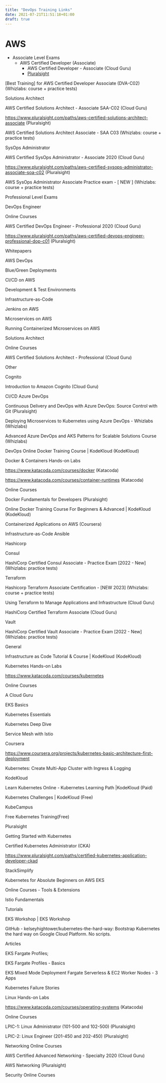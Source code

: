 ```yaml
---
title: "DevOps Training Links"
date: 2021-07-21T11:51:18+01:00
draft: true
---
```

# AWS
- Associate Level Exams
  - AWS Certified Developer (Associate)
    - AWS Certified Developer - Associate (Cloud Guru)
    - [Pluralsight](https://www.pluralsight.com/paths/aws-certified-developer-associate)

[Best Training] for AWS Certified Developer Associate (DVA-C02) (Whizlabs: course + practice tests)

Solutions Architect

AWS Certified Solutions Architect - Associate SAA-C02 (Cloud Guru)

https://www.pluralsight.com/paths/aws-certified-solutions-architect-associate (Pluralsight)

AWS Certified Solutions Architect Associate - SAA C03 (Whizlabs: course + practice tests)

SysOps Administrator

AWS Certified SysOps Administrator - Associate 2020 (Cloud Guru)

https://www.pluralsight.com/paths/aws-certified-sysops-administrator-associate-soa-c02 (Pluralsight)

AWS SysOps Administrator Associate Practice exam -  [ NEW ] (Whizlabs: course + practice tests)

Professional Level Exams

DevOps Engineer

Online Courses

AWS Certified DevOps Engineer - Professional 2020 (Cloud Guru)

https://www.pluralsight.com/paths/aws-certified-devops-engineer-professional-dop-c01 (Pluralsight)

Whitepapers

AWS DevOps

Blue/Green Deployments

CI/CD on AWS

Development & Test Environments

Infrastructure-as-Code

Jenkins on AWS

Microservices on AWS

Running Containerized Microservices on AWS

Solutions Architect

Online Courses

AWS Certified Solutions Architect - Professional (Cloud Guru)

Other

Cognito

Introduction to Amazon Cognito (Cloud Guru)

CI/CD
Azure DevOps

Continuous Delivery and DevOps with Azure DevOps: Source Control with Git (Pluralsight)

Deploying Microservices to Kubernetes using Azure DevOps - Whizlabs (Whizlabs)

Advanced Azure DevOps and AKS Patterns for Scalable Solutions Course (Whizlabs)

DevOps
Online Docker Training Course | KodeKloud (KodeKloud)

Docker & Containers
Hands-on Labs

https://www.katacoda.com/courses/docker (Katacoda)

https://www.katacoda.com/courses/container-runtimes (Katacoda)

Online Courses

Docker Fundamentals for Developers (Pluralsight)

Online Docker Training Course For Beginners & Advanced | KodeKloud (KodeKloud)

Containerized Applications on AWS  (Coursera)

Infrastructure-as-Code
Ansible

<here>

Hashicorp

Consul

HashiCorp Certified Consul Associate - Practice Exam [2022 - New] (Whizlabs: practice tests)

Terraform

Hashicorp Terraform Associate Certification - [NEW 2023] (Whizlabs: course + practice tests)

Using Terraform to Manage Applications and Infrastructure (Cloud Guru)

HashiCorp Certified Terraform Associate (Cloud Guru)

Vault

HashiCorp Certified Vault Associate - Practice Exam [2022 - New] (Whizlabs: practice tests)

General

Infrastructure as Code Tutorial & Course | KodeKloud (KodeKloud)

Kubernetes
Hands-on Labs

https://www.katacoda.com/courses/kubernetes 

Online Courses

A Cloud Guru

EKS Basics 

Kubernetes Essentials 

Kubernetes Deep Dive 

Service Mesh with Istio 

Coursera

https://www.coursera.org/projects/kubernetes-basic-architecture-first-deployment 

Kubernetes: Create Multi-App Cluster with Ingress & Logging 

KodeKloud

  Learn Kubernetes Online - Kubernetes Learning Path |KodeKloud  (Paid)

Kubernetes Challenges | KodeKloud (Free)

KubeCampus

Free Kubernetes Training(Free) 

Pluralsight

Getting Started with Kubernetes 

Certified Kubernetes Administrator (CKA) 

https://www.pluralsight.com/paths/certified-kubernetes-application-developer-ckad 

StackSimplify

Kubernetes for Absolute Beginners on AWS EKS 

Online Courses - Tools & Extensions

Istio Fundamentals 

Tutorials

EKS Workshop | EKS Workshop 

GitHub - kelseyhightower/kubernetes-the-hard-way: Bootstrap Kubernetes the hard way on Google Cloud Platform. No scripts. 

Articles

EKS Fargate Profiles;

EKS Fargate Profiles - Basics

EKS Mixed Mode Deployment Fargate Serverless & EC2 Worker Nodes - 3 Apps

Kubernetes Failure Stories 

Linux
Hands-on Labs

https://www.katacoda.com/courses/operating-systems (Katacoda)

Online Courses

LPIC-1: Linux Administrator (101-500 and 102-500) (Pluralsight)

LPIC-2: Linux Engineer (201-450 and 202-450) (Pluralsight)

Networking
Online Courses

AWS Certified Advanced Networking - Specialty 2020 (Cloud Guru)

AWS Networking (Pluralsight)

Security
Online Courses
